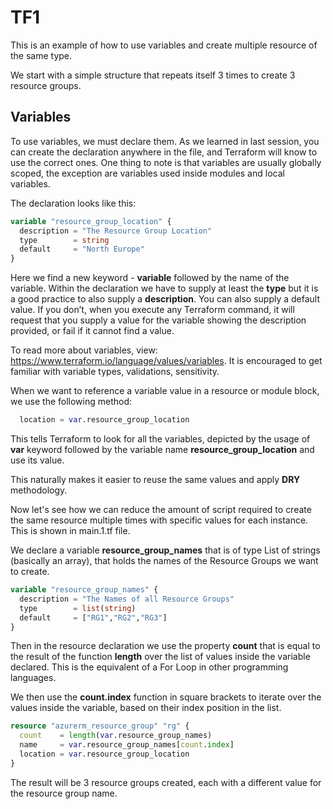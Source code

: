 # TF1

This is an example of how to use variables and create multiple resource of the same type.

We start with a simple structure that repeats itself 3 times to create 3 resource groups.

## Variables

To use variables, we must declare them. As we learned in last session, you can create the declaration anywhere in the file, and Terraform will know to use the correct ones. One thing to note is that variables are usually globally scoped, the exception are variables used inside modules and local variables.

The declaration looks like this:

```terraform
variable "resource_group_location" {
  description = "The Resource Group Location"
  type        = string
  default     = "North Europe"
}
```

Here we find a new keyword - **variable** followed by the name of the variable. Within the declaration we have to supply at least the **type** but it is a good practice to also supply a **description**. You can also supply a default value. If you don’t, when you execute any Terraform command, it will request that you supply a value for the variable showing the description provided, or fail if it cannot find a value.

To read more about variables, view: <https://www.terraform.io/language/values/variables>. It is encouraged to get familiar with variable types, validations, sensitivity.

When we want to reference a variable value in a resource or module block, we use the following method:

```terraform
  location = var.resource_group_location
```

This tells Terraform to look for all the variables, depicted by the usage of **var** keyword followed by the variable name **resource_group_location** and use its value.

This naturally makes it easier to reuse the same values and apply **DRY** methodology.

Now let's see how we can reduce the amount of script required to create the same resource multiple times with specific values for each instance. This is shown in main.1.tf file.

We declare a variable **resource_group_names** that is of type List of strings (basically an array), that holds the names of the Resource Groups we want to create.

```terraform
variable "resource_group_names" {
  description = "The Names of all Resource Groups"
  type        = list(string)
  default     = ["RG1","RG2","RG3"]
}
```

Then in the resource declaration we use the property **count** that is equal to the result of the function **length** over the list of values inside the variable declared. This is the equivalent of a For Loop in other programming languages.

We then use the **count.index** function in square brackets to iterate over the values inside the variable, based on their index position in the list.

```terraform
resource "azurerm_resource_group" "rg" {
  count    = length(var.resource_group_names)
  name     = var.resource_group_names[count.index]
  location = var.resource_group_location
}
```

The result will be 3 resource groups created, each with a different value for the resource group name.
